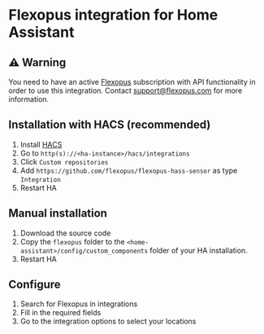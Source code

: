 # Flexopus integration for Home Assistant

## ⚠️ Warning
You need to have an active [Flexopus](https://flexopus.com) subscription with API functionality in order to use this integration. Contact [support@flexopus.com](mailto:support@flexopus.com) for more information.

## Installation with HACS (recommended)
1. Install [HACS](https://hacs.xyz/docs/setup/download/)
1. Go to `http(s)://<ha-instance>/hacs/integrations`
1. Click `Custom repositories`
1. Add `https://github.com/flexopus/flexopus-hass-sensor` as type `Integration`
1. Restart HA

## Manual installation
1. Download the source code 
1. Copy the `flexopus` folder to the `<home-assistant>/config/custom_components` folder of your HA installation.
1. Restart HA

## Configure
1. Search for Flexopus in integrations
1. Fill in the required fields
1. Go to the integration options to select your locations
